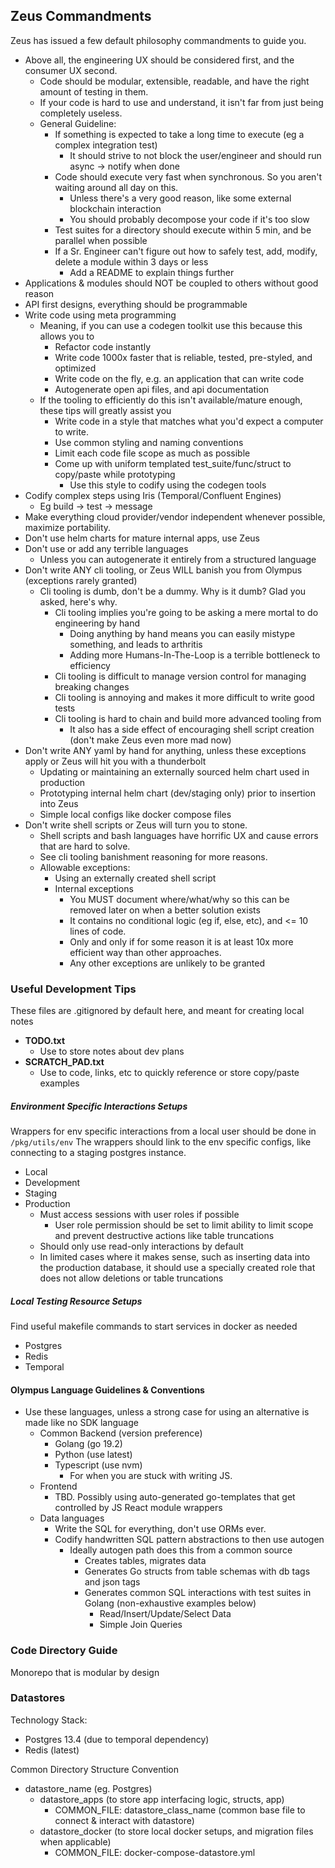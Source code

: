 ## Zeus Commandments

Zeus has issued a few default philosophy commandments to guide you.

* Above all, the engineering UX should be considered first, and the consumer UX second.
  * Code should be modular, extensible, readable, and have the right amount of testing in them.
  * If your code is hard to use and understand, it isn't far from just being completely useless.
  * General Guideline:
    * If something is expected to take a long time to execute (eg a complex integration test)
      * It should strive to not block the user/engineer and should run async -> notify when done
    * Code should execute very fast when synchronous. So you aren't waiting around all day on this.
      * Unless there's a very good reason, like some external blockchain interaction
      * You should probably decompose your code if it's too slow
    * Test suites for a directory should execute within 5 min, and be parallel when possible
    * If a Sr. Engineer can't figure out how to safely test, add, modify, delete a module within 3 days or less
        * Add a README to explain things further
* Applications & modules should NOT be coupled to others without good reason
* API first designs, everything should be programmable
* Write code using meta programming
    * Meaning, if you can use a codegen toolkit use this because this allows you to
        * Refactor code instantly
        * Write code 1000x faster that is reliable, tested, pre-styled, and optimized
        * Write code on the fly, e.g. an application that can write code
        * Autogenerate open api files, and api documentation
    * If the tooling to efficiently do this isn't available/mature enough, these tips will greatly assist you
        * Write code in a style that matches what you'd expect a computer to write.
        * Use common styling and naming conventions
        * Limit each code file scope as much as possible
        * Come up with uniform templated test_suite/func/struct to copy/paste while prototyping
            * Use this style to codify using the codegen tools
* Codify complex steps using Iris (Temporal/Confluent Engines)
    * Eg build -> test -> message
* Make everything cloud provider/vendor independent whenever possible, maximize portability.
* Don't use helm charts for mature internal apps, use Zeus
* Don't use or add any terrible languages
    * Unless you can autogenerate it entirely from a structured language
* Don't write ANY cli tooling, or Zeus WILL banish you from Olympus (exceptions rarely granted)
    * Cli tooling is dumb, don't be a dummy. Why is it dumb? Glad you asked, here's why.
        * Cli tooling implies you're going to be asking a mere mortal to do engineering by hand
            * Doing anything by hand means you can easily mistype something, and leads to arthritis
            * Adding more Humans-In-The-Loop is a terrible bottleneck to efficiency
        * Cli tooling is difficult to manage version control for managing breaking changes
        * Cli tooling is annoying and makes it more difficult to write good tests
        * Cli tooling is hard to chain and build more advanced tooling from
            * It also has a side effect of encouraging shell script creation (don't make Zeus even more mad now)
* Don't write ANY yaml by hand for anything, unless these exceptions apply or Zeus will hit you with a thunderbolt
    * Updating or maintaining an externally sourced helm chart used in production
    * Prototyping internal helm chart (dev/staging only) prior to insertion into Zeus
    * Simple local configs like docker compose files
* Don't write shell scripts or Zeus will turn you to stone.
    * Shell scripts and bash languages have horrific UX and cause errors that are hard to solve.
    * See cli tooling banishment reasoning for more reasons.
    * Allowable exceptions:
        * Using an externally created shell script
        * Internal exceptions
            * You MUST document where/what/why so this can be removed later on when a better solution exists
            * It contains no conditional logic (eg if, else, etc), and <= 10 lines of code.
            * Only and only if for some reason it is at least 10x more efficient way than other approaches.
            * Any other exceptions are unlikely to be granted 

### Useful Development Tips

These files are .gitignored by default here, and meant for creating local notes

* ****TODO.txt****
    * Use to store notes about dev plans
* ****SCRATCH_PAD.txt****
    * Use to code, links, etc to quickly reference or store copy/paste examples

##### Environment Specific Interactions Setups

Wrappers for env specific interactions from a local user should be done in `/pkg/utils/env`
The wrappers should link to the env specific configs, like connecting to a staging postgres instance.

* Local
* Development
* Staging
* Production
    * Must access sessions with user roles if possible
        * User role permission should be set to limit ability to limit scope and prevent destructive actions like table truncations
    * Should only use read-only interactions by default
    * In limited cases where it makes sense, such as inserting data into the production database, it should use a specially created role that does not allow deletions or table truncations

##### Local Testing Resource Setups

Find useful makefile commands to start services in docker as needed

* Postgres
* Redis
* Temporal

#### Olympus Language Guidelines & Conventions

* Use these languages, unless a strong case for using an alternative is made like no SDK language
    * Common Backend (version preference)
        * Golang (go 19.2)
        * Python (use latest)
        * Typescript (use nvm)
            * For when you are stuck with writing JS.
    * Frontend
        * TBD. Possibly using auto-generated go-templates that get controlled by JS React module wrappers
    * Data languages
        * Write the SQL for everything, don't use ORMs ever.
        * Codify handwritten SQL pattern abstractions to then use autogen
            * Ideally autogen path does this from a common source
                * Creates tables, migrates data
                * Generates Go structs from table schemas with db tags and json tags
                * Generates common SQL interactions with test suites in Golang (non-exhaustive examples below)
                    * Read/Insert/Update/Select Data
                    * Simple Join Queries

### Code Directory Guide ###

Monorepo that is modular by design

### Datastores

Technology Stack:

* Postgres 13.4 (due to temporal dependency)
* Redis (latest)

Common Directory Structure Convention

* datastore_name (eg. Postgres)
    * datastore_apps (to store app interfacing logic, structs, app)
        * COMMON_FILE: datastore_class_name (common base file to connect & interact with datastore)
    * datastore_docker (to store local docker setups, and migration files when applicable)
        * COMMON_FILE: docker-compose-datastore.yml
